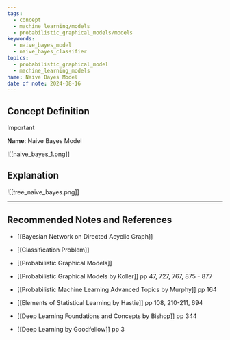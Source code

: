 ```yaml
---
tags:
  - concept
  - machine_learning/models
  - probabilistic_graphical_models/models
keywords:
  - naive_bayes_model
  - naive_bayes_classifier
topics:
  - probabilistic_graphical_model
  - machine_learning_models
name: Naive Bayes Model
date of note: 2024-08-16
---
```


## Concept Definition

>[!important]
>**Name**: Naive Bayes Model




![[naive_bayes_1.png]]

## Explanation




![[tree_naive_bayes.png]]



-----------
##  Recommended Notes and References



- [[Bayesian Network on Directed Acyclic Graph]]
- [[Classification Problem]]
- [[Probabilistic Graphical Models]]



- [[Probabilistic Graphical Models by Koller]] pp 47, 727, 767, 875 - 877
- [[Probabilistic Machine Learning Advanced Topics by Murphy]] pp 164
- [[Elements of Statistical Learning by Hastie]] pp 108, 210-211, 694
- [[Deep Learning Foundations and Concepts by Bishop]] pp 344
- [[Deep Learning by Goodfellow]] pp 3